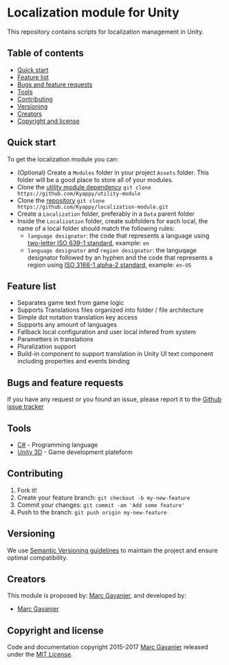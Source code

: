 # Localization module for Unity

This repository contains scripts for localization management in Unity.

## Table of contents

* [Quick start](#quick-start)
* [Feature list](#feature-list)
* [Bugs and feature requests](#bugs-and-feature-requests)
* [Tools](#tools)
* [Contributing](#contributing)
* [Versioning](#versioning)
* [Creators](#creators)
* [Copyright and license](#copyright-and-license)

## Quick start

To get the localization module you can:

* (Optional) Create a `Modules` folder in your project `Assets` folder. This folder will be a good place to store all of your modules.
* Clone the [utility module dependency](https://github.com/Kyappy/utility-module) `git clone https://github.com/Kyappy/utility-module`
* Clone the [repository](https://github.com/Kyappy/localization-module) `git clone https://github.com/Kyappy/localization-module.git`
* Create a `Localization` folder, preferably in a `Data` parent folder
* Inside the `Localization` folder, create subfolders for each local, the name of a local folder should match the following rules:
	* `language designator`: the code that represents a language using [two-letter ISO 639-1 standard](https://en.wikipedia.org/wiki/List_of_ISO_639-1_codes), example: `en`
	* `language designator` and `region designator`: the languqage designator followed by an hyphen and the code that represents a region using [ISO 3166-1 alpha-2 standard](https://en.wikipedia.org/wiki/ISO_3166-1_alpha-2#Officially_assigned_code_elements), example: `en-US`

## Feature list

* Separates game text from game logic
* Supports Translations files organized into folder / file architecture
* Simple dot notation translation key access
* Supports any amount of languages
* Fallback local configuration and user local infered from system
* Parametters in translations
* Pluralization support
* Build-in component to support translation in Unity UI text component including properties and events binding

## Bugs and feature requests

If you have any request or you found an issue, please report it to the [Github issue tracker](https://github.com/Kyappy/localization-module/issues)

## Tools

* [C#](https://docs.microsoft.com/dotnet/csharp/) - Programming language
* [Unity 3D](https://unity3d.com/) - Game development plateform

## Contributing

1. Fork it!
2. Create your feature branch: `git checkout -b my-new-feature`
3. Commit your changes: `git commit -am 'Add some feature'`
4. Push to the branch: `git push origin my-new-feature`

## Versioning

We use [Semantic Versioning guidelines](http://semver.org/) to maintain the project and ensure optimal compatibility. 

## Creators

This module is proposed by: [Marc Gavanier](https://github.com/Kyappy/), and developed by:
* [Marc Gavanier](https://github.com/Kyappy/)

## Copyright and license

Code and documentation copyright 2015-2017 [Marc Gavanier](https://github.com/Kyappy/) released under the [MIT License](http://opensource.org/licenses/MIT).
